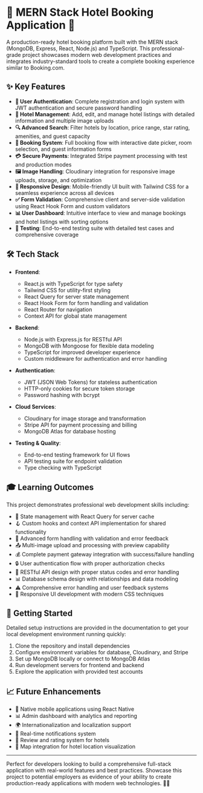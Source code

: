 # 🏨 MERN Stack Hotel Booking Application 🌟

A production-ready hotel booking platform built with the MERN stack (MongoDB, Express, React, Node.js) and TypeScript. This professional-grade project showcases modern web development practices and integrates industry-standard tools to create a complete booking experience similar to Booking.com.

## ✨ Key Features

- **🔐 User Authentication**: Complete registration and login system with JWT authentication and secure password handling
- **🏢 Hotel Management**: Add, edit, and manage hotel listings with detailed information and multiple image uploads
- **🔍 Advanced Search**: Filter hotels by location, price range, star rating, amenities, and guest capacity
- **📅 Booking System**: Full booking flow with interactive date picker, room selection, and guest information forms
- **💳 Secure Payments**: Integrated Stripe payment processing with test and production modes
- **🖼️ Image Handling**: Cloudinary integration for responsive image uploads, storage, and optimization
- **📱 Responsive Design**: Mobile-friendly UI built with Tailwind CSS for a seamless experience across all devices
- **✅ Form Validation**: Comprehensive client and server-side validation using React Hook Form and custom validators
- **📊 User Dashboard**: Intuitive interface to view and manage bookings and hotel listings with sorting options
- **🧪 Testing**: End-to-end testing suite with detailed test cases and comprehensive coverage

## 🛠️ Tech Stack

- **Frontend**: 
  - React.js with TypeScript for type safety
  - Tailwind CSS for utility-first styling
  - React Query for server state management
  - React Hook Form for form handling and validation
  - React Router for navigation
  - Context API for global state management

- **Backend**: 
  - Node.js with Express.js for RESTful API
  - MongoDB with Mongoose for flexible data modeling
  - TypeScript for improved developer experience
  - Custom middleware for authentication and error handling

- **Authentication**: 
  - JWT (JSON Web Tokens) for stateless authentication
  - HTTP-only cookies for secure token storage
  - Password hashing with bcrypt

- **Cloud Services**: 
  - Cloudinary for image storage and transformation
  - Stripe API for payment processing and billing
  - MongoDB Atlas for database hosting

- **Testing & Quality**: 
  - End-to-end testing framework for UI flows
  - API testing suite for endpoint validation
  - Type checking with TypeScript

## 🎓 Learning Outcomes

This project demonstrates professional web development skills including:
- 🔄 State management with React Query for server cache
- 🪝 Custom hooks and context API implementation for shared functionality
- 📝 Advanced form handling with validation and error feedback
- 📤 Multi-image upload and processing with preview capability
- 💰 Complete payment gateway integration with success/failure handling
- 🔒 User authentication flow with proper authorization checks
- 📡 RESTful API design with proper status codes and error handling
- 📊 Database schema design with relationships and data modeling
- ⚠️ Comprehensive error handling and user feedback systems
- 🎨 Responsive UI development with modern CSS techniques

## 🚀 Getting Started

Detailed setup instructions are provided in the documentation to get your local development environment running quickly:

1. Clone the repository and install dependencies
2. Configure environment variables for database, Cloudinary, and Stripe
3. Set up MongoDB locally or connect to MongoDB Atlas
4. Run development servers for frontend and backend
5. Explore the application with provided test accounts

## 📈 Future Enhancements

- 📱 Native mobile applications using React Native
- 📊 Admin dashboard with analytics and reporting
- 🌍 Internationalization and localization support
- 🔔 Real-time notifications system
- 📝 Review and rating system for hotels
- 📍 Map integration for hotel location visualization

---

Perfect for developers looking to build a comprehensive full-stack application with real-world features and best practices. Showcase this project to potential employers as evidence of your ability to create production-ready applications with modern web technologies. 💼✨